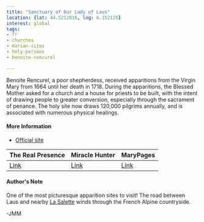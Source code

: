 ```yaml
---
title: "Sanctuary of Our Lady of Laus"
location: {lat: 44.5212016, lng: 6.152116}
interest: global
tags:
- fr
- churches
- marian-sites
- holy-persons
- benoite-rencurel

---
```



Benoite Rencurel, a poor shepherdess, received apparitions from the Virgin Mary from 1664 until her death in 1718.  During the apparitions, the Blessed Mother asked for a church and a house for priests to be built, with the intent of drawing people to greater conversion, especially through the sacrament of penance.  The holy site now draws 120,000 pilgrims annually, and is associated with numerous physical healings.

#### More Information

* [Official site](https://www.sanctuaire-notredamedulaus.com/)


| The Real Presence | Miracle Hunter | MaryPages |
| --- | --- | --- |
| [Link](http://www.therealpresence.org/eucharst/misc/BVM/69_LAUS_140x96.pdf) | [Link](https://www.miraclehunter.com/marian_apparitions/approved_apparitions/laus/index.html) | [Link](https://www.marypages.com/laus-(france)-en.html) |




#### Author's Note

One of the most picturesque apparition sites to visit!  The road between Laus and nearby [La Salette](/places/fr-sanctuary-of-our-lady-of-la-salette) winds through the French Alpine countryside.

-JMM




